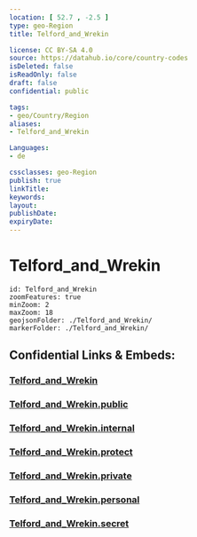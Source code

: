 ```yaml
---
location: [ 52.7 , -2.5 ] 
type: geo-Region
title: Telford_and_Wrekin

license: CC BY-SA 4.0
source: https://datahub.io/core/country-codes
isDeleted: false
isReadOnly: false
draft: false
confidential: public

tags:
- geo/Country/Region
aliases:
- Telford_and_Wrekin

Languages:
- de

cssclasses: geo-Region
publish: true
linkTitle: 
keywords: 
layout: 
publishDate: 
expiryDate: 
---
```


# Telford_and_Wrekin

```leaflet
id: Telford_and_Wrekin
zoomFeatures: true 
minZoom: 2 
maxZoom: 18
geojsonFolder: ./Telford_and_Wrekin/
markerFolder: ./Telford_and_Wrekin/
```


## Confidential Links & Embeds: 

### [Telford_and_Wrekin](/_Standards/Earth/Continent/Europe/Europe~North/UK/England/Regions~England/West_Midlands,Region/Telford_and_Wrekin.md) 

### [Telford_and_Wrekin.public](/_public/Earth/Continent/Europe/Europe~North/UK/England/Regions~England/West_Midlands,Region/Telford_and_Wrekin.public.md) 

### [Telford_and_Wrekin.internal](/_internal/Earth/Continent/Europe/Europe~North/UK/England/Regions~England/West_Midlands,Region/Telford_and_Wrekin.internal.md) 

### [Telford_and_Wrekin.protect](/_protect/Earth/Continent/Europe/Europe~North/UK/England/Regions~England/West_Midlands,Region/Telford_and_Wrekin.protect.md) 

### [Telford_and_Wrekin.private](/_private/Earth/Continent/Europe/Europe~North/UK/England/Regions~England/West_Midlands,Region/Telford_and_Wrekin.private.md) 

### [Telford_and_Wrekin.personal](/_personal/Earth/Continent/Europe/Europe~North/UK/England/Regions~England/West_Midlands,Region/Telford_and_Wrekin.personal.md) 

### [Telford_and_Wrekin.secret](/_secret/Earth/Continent/Europe/Europe~North/UK/England/Regions~England/West_Midlands,Region/Telford_and_Wrekin.secret.md)

